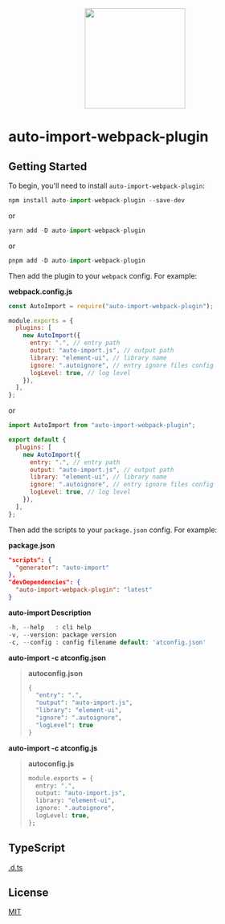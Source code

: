 <div align="center">
  <a href="https://github.com/webpack/webpack">
    <img width="200" height="200"
      src="https://webpack.js.org/assets/icon-square-big.svg">
  </a>
</div>

# auto-import-webpack-plugin

## Getting Started

To begin, you'll need to install `auto-import-webpack-plugin`:

```js
npm install auto-import-webpack-plugin --save-dev
```

or

```js
yarn add -D auto-import-webpack-plugin
```

or

```js
pnpm add -D auto-import-webpack-plugin
```

Then add the plugin to your `webpack` config. For example:

**webpack.config.js**

```js
const AutoImport = require("auto-import-webpack-plugin");

module.exports = {
  plugins: [
    new AutoImport({
      entry: ".", // entry path
      output: "auto-import.js", // output path
      library: "element-ui", // library name
      ignore: ".autoignore", // entry ignore files config
      logLevel: true, // log level
    }),
  ],
};
```

or

```js
import AutoImport from "auto-import-webpack-plugin";

export default {
  plugins: [
    new AutoImport({
      entry: ".", // entry path
      output: "auto-import.js", // output path
      library: "element-ui", // library name
      ignore: ".autoignore", // entry ignore files config
      logLevel: true, // log level
    }),
  ],
};
```

Then add the scripts to your `package.json` config. For example:

**package.json**

```json
"scripts": {
  "generator": "auto-import"
},
"devDependencies": {
  "auto-import-webpack-plugin": "latest"
}
```

**auto-import Description**

```php
-h, --help   : cli help
-v, --version: package version
-c, --config : config filename default: 'atconfig.json'
```

**auto-import -c atconfig.json**

> **autoconfig.json**
>
> ```php
> {
>   "entry": ".",
>   "output": "auto-import.js",
>   "library": "element-ui",
>   "ignore": ".autoignore",
>   "logLevel": true
> }
> ```

**auto-import -c atconfig.js**

> **autoconfig.js**
>
> ```php
> module.exports = {
>   entry: ".",
>   output: "auto-import.js",
>   library: "element-ui",
>   ignore: ".autoignore",
>   logLevel: true,
> };
> ```

## TypeScript

[.d.ts](./plugin.d.ts)

## License

[MIT](./LICENSE)
